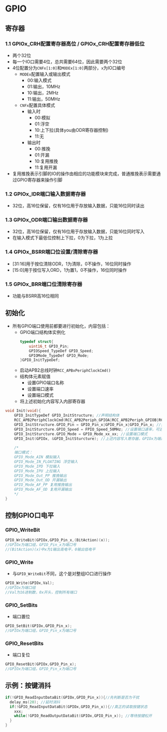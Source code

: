 # GPIO

## 寄存器
### 1.1 GPIOx_CRH配置寄存器高位 / GPIOx_CRH配置寄存器低位
- 两个32位
- 每一个IO口需要4位，总共需要64位，因此需要两个32位
- 4位配置分为`CNFx[1:0]`和`MODEx[1:0]`两部分，`x`为IO口编号
  - `MODEx`配置输入或输出模式
    - 00:输入模式
    - 01:输出，10MHz
    - 10:输出，2MHz
    - 11:输出，50MHz
  - `CNFx`配置具体模式
    - 输入时
      - 00:模拟
      - 01:浮空
      - 10:上下拉(具体you由ODR寄存器控制)
      - 11:无
    - 输出时
      - 00:推挽
      - 01:开漏
      - 10:复用推挽
      - 11:复用开漏
- 复用推挽表示引脚的IO的操作由相应的功能模块来完成，普通推挽表示需要通过GPIO寄存器来操作引脚
### 1.2 GPIOx_IDR端口输入数据寄存器
- 32位，高16位保留，仅有16位用于存放输入数据，只能16位同时读出

### 1.3 GPIOx_ODR端口输出数据寄存器
- 32位，高16位保留，仅有16位用于存放输入数据，只能16位同时写入
- 在输入模式下最低位控制上下拉，0为下拉，1为上拉
### 1.4 GPIOx_BSRR端口位设置/清除寄存器
- [31:16]用于按位清除ODR，1为清除，0不操作，16位同时操作
- [15:0]用于按位写入ORD，1为置1，0不操作，16位同时操作

### 1.5 GPIOx_BRR端口位清除寄存器
- 功能与BSRR高16位相同



## 初始化
- 所有GPIO端口使用前都要进行初始化，内容包括：
  - GPIO端口结构体实例化
    ```C
    typedef struct{
        uint16_t GPIO_Pin;
        GPIOSpeed_TypeDef GPIO_Speed;
        GPIOMode_TypeDef GPIO_Mode;
    }GPIO_InitTypeDef;
    ```
  - 启动APB2总线时钟`RCC_APBxPeriphClockCmd()`
  - 结构体元素赋值
    - 设置GPIO端口名称
    - 设置端口速率
    - 设置端口模式
  - 将上述初始化内容写入内部寄存器

```C
void Init(void){
    GPIO_InitTypeDef GPIO_InitStructure; //声明结构体
    RCC_APB2PeriphClockCmd(RCC_APB2Periph_GPIOA|RCC_APB2Periph_GPIOB|RCC_APB2Periph_GPIOC,Enable); //启动APB2总线,第二个参数可为Enable和Disable对应使能和关闭
    GPIO_InitStructure.GPIO_Pin = GPIO_Pin_x|GPIO_Pin_x|GPIO_Pin_x; //指定端口号，x为0~15之间的值，对应每一组内的引脚号，可以有多个值，用‘|’隔开
    GPIO_InitSturcture.GPIO_Speed = FPIO_Speed_50MHz; //设置端口速率，可选2，10，50MHz，端口为输入时不需要设置
    GPIO_InitSturcture.GPIO_Mode = GPIO_Mode_xx_xx; //设置端口模式
    GPIO_Init(GPIOx, &GPIO_InitSturcture); //上述内容写入寄存器，GPIOx为端口组名称，x可为ABCD，视引脚而定
    
    /*
    端口模式：
    GPIO_Mode_AIN 模拟输入
    GPIO_Mode_IN_FLOATING 浮空输入
    GPIO_Mode_IPD 下拉输入
    GPIO_Mode_IPU 上拉输入
    GPIO_Mode_Out_PP 推挽输出
    GPIO_Mode_Out_OD 开漏输出
    GPIO_Mode_AF_PP 复用推挽输出
    GPIO_Mode_AF_OD 复用开漏输出
    */ 
}
```

## 控制GPIO口电平
### GPIO_WriteBit
```C
GPIO_WriteBit(GPIOx,GPIO_Pin_x,(BitAction)(x));
//GPIOx为端口组，GPIO_Pin_x为端口号
//(BitAction)(x)中x为1输出高电平，0输出低电平
```
### GPIO_Write
- 与`GPIO_WriteBit`不同，这个是对整组IO口进行操作
```C
GPIO_Write(GPIOx,Val);
//GPIOx为端口组
//Val为16进制数，0x开头，控制所有端口
```

### GPIO_SetBits
- 端口置位
```C
GPIO_SetBit(GPIOx,GPIO_Pin_x);
//GPIOx为端口组，GPIO_Pin_x为端口号
```
### GPIO_ResetBits
- 端口复位
```C
GPIO_ResetBit(GPIOx,GPIO_Pin_x);
//GPIOx为端口组，GPIO_Pin_x为端口号
```

## 示例：按键消抖
```C
if(!GPIO_ReadInputDataBit(GPIOx,GPIO_Pin_x)){//先判断是否为干扰
  delay_ms(20); //延时消抖
  if(!GPIO_ReadInputDataBit(GPIOx,GPIO_Pin_x)){//真正的读取按键状态
    xxx;
    while(!GPIO_ReadOutputDataBit(GPIOx,GPIO_Pin_x)); //等待按键松开
  }
}
```